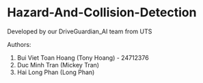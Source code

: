 # Hazard-And-Collision-Detection

Developed by our DriveGuardian_AI team from UTS

Authors: 
1. Bui Viet Toan Hoang (Tony Hoang) - 24712376
2. Duc Minh Tran (Mickey Tran)
3. Hai Long Phan (Long Phan)
